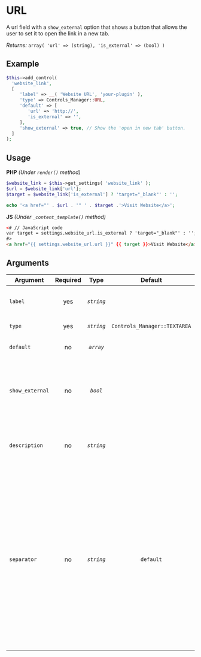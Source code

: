 # URL
A url field with a `show_external` option that shows a button that allows the user to set it to open the link in a new tab.

*Returns:* `array( 'url' => (string), 'is_external' => (bool) )`

## Example

```php
$this->add_control(
  'website_link',
  [
     'label' => __( 'Website URL', 'your-plugin' ),
     'type' => Controls_Manager::URL,
     'default' => [
        'url' => 'http://',
        'is_external' => '',
     ],
     'show_external' => true, // Show the 'open in new tab' button.
  ]
);
```

## Usage

**PHP** *(Under `render()` method)*
```php
$website_link = $this->get_settings( 'website_link' );
$url = $website_link['url'];
$target = $website_link['is_external'] ? 'target="_blank"' : '';

echo '<a href="' . $url . '" ' . $target .'>Visit Website</a>';
```

**JS** *(Under `_content_template()` method)*
```html
<# // JavaScript code 
var target = settings.website_url.is_external ? 'target="_blank"' : '';
#>
<a href="{{ settings.website_url.url }}" {{ target }}>Visit Website</a>
```

## Arguments

Argument           | Required   | Type         | Default                      | Description
------------       | :--------: | :------:     | :--------------------------: | ---------------------------------------------
`label`            | yes        | *`string`*   |                              | The label of the control - displayed next to it
`type`             | yes        | *`string`*   | `Controls_Manager::TEXTAREA` | The type of the control
`default`          | no         | *`array`*    |                              | The default value of the control
`show_external`    | no         | *`bool`*     |                              | Shows a toggle button that allows user to set it to open the link in a new tab
`description`      | no         | *`string`*   |                              | A description text to display below the control
`separator`        | no         | *`string`*   | `default`                    | Set the position of the control separator. `default` means that the separator will be posited depending on the control type. `before` or `after` will force the separator position before/after the control. `none` will hide the separator
